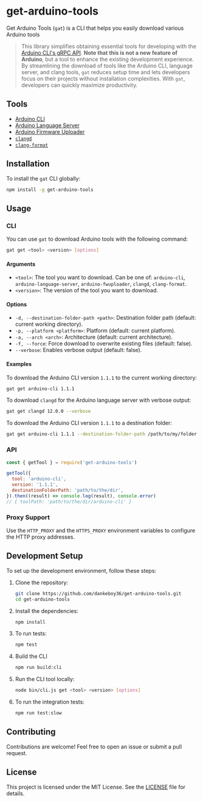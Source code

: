 # get-arduino-tools

Get Arduino Tools (`gat`) is a CLI that helps you easily download various Arduino tools

> This library simplifies obtaining essential tools for developing with the [Arduino CLI's gRPC API](https://arduino.github.io/arduino-cli/latest/rpc/commands/). **Note that this is not a new feature of Arduino**, but a tool to enhance the existing development experience. By streamlining the download of tools like the Arduino CLI, language server, and clang tools, `gat` reduces setup time and lets developers focus on their projects without installation complexities. With `gat`, developers can quickly maximize productivity.

## Tools

- [Arduino CLI](https://github.com/arduino/arduino-cli)
- [Arduino Language Server](https://github.com/arduino/arduino-language-server)
- [Arduino Firmware Uploader](https://github.com/arduino/arduino-fwuploader)
- [`clangd`](https://github.com/arduino/clang-static-binaries)
- [`clang-format`](https://github.com/arduino/clang-static-binaries)

## Installation

To install the `gat` CLI globally:

```bash
npm install -g get-arduino-tools
```

## Usage

### CLI

You can use `gat` to download Arduino tools with the following command:

```bash
gat get <tool> <version> [options]
```

#### Arguments

- `<tool>`: The tool you want to download. Can be one of: `arduino-cli`, `arduino-language-server`, `arduino-fwuploader`, `clangd`, `clang-format`.
- `<version>`: The version of the tool you want to download.

#### Options

- `-d, --destination-folder-path <path>`: Destination folder path (default: current working directory).
- `-p, --platform <platform>`: Platform (default: current platform).
- `-a, --arch <arch>`: Architecture (default: current architecture).
- `-f, --force`: Force download to overwrite existing files (default: false).
- `--verbose`: Enables verbose output (default: false).

#### Examples

To download the Arduino CLI version `1.1.1` to the current working directory:

```bash
gat get arduino-cli 1.1.1
```

To download `clangd` for the Arduino language server with verbose output:

```bash
gat get clangd 12.0.0 --verbose
```

To download the Arduino CLI version `1.1.1` to a destination folder:

```bash
gat get arduino-cli 1.1.1 --destination-folder-path /path/to/my/folder
```

### API

```js
const { getTool } = require('get-arduino-tools')

getTool({
  tool: 'arduino-cli',
  version: '1.1.1',
  destinationFolderPath: 'path/to/the/dir',
}).then((result) => console.log(result), console.error)
// { toolPath: 'path/to/the/dir/arduino-cli' }
```

### Proxy Support

Use the `HTTP_PROXY` and the `HTTPS_PROXY` environment variables to configure the HTTP proxy addresses.

## Development Setup

To set up the development environment, follow these steps:

1. Clone the repository:

   ```bash
   git clone https://github.com/dankeboy36/get-arduino-tools.git
   cd get-arduino-tools
   ```

2. Install the dependencies:

   ```bash
   npm install
   ```

3. To run tests:

   ```bash
   npm test
   ```

4. Build the CLI

   ```bash
   npm run build:cli
   ```

5. Run the CLI tool locally:

   ```bash
   node bin/cli.js get <tool> <version> [options]
   ```

6. To run the integration tests:

   ```bash
   npm run test:slow
   ```

## Contributing

Contributions are welcome! Feel free to open an issue or submit a pull request.

## License

This project is licensed under the MIT License. See the [LICENSE](LICENSE) file for details.
